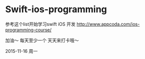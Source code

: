 # Swift-ios-programming

参考这个list开始学习swift iOS 开发 
http://www.appcoda.com/ios-programming-course/

加油～ 每天至少一个 天天来打卡哦～

2015-11-16 周一 
